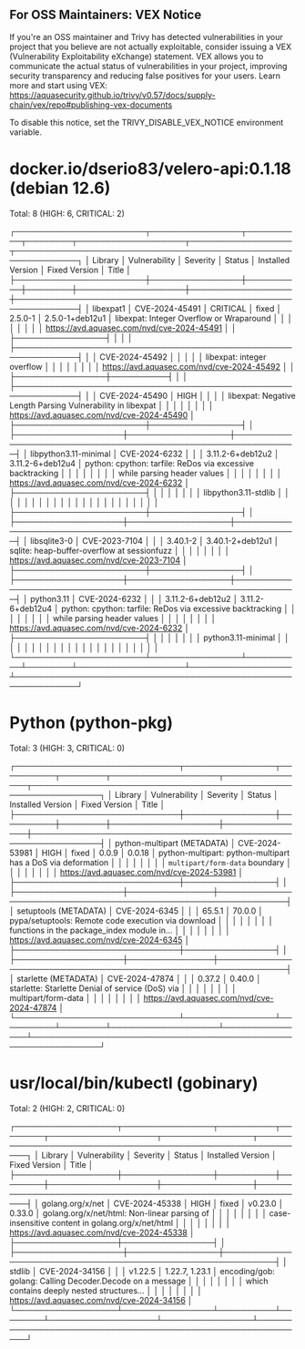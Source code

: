 
For OSS Maintainers: VEX Notice
--------------------------------
If you're an OSS maintainer and Trivy has detected vulnerabilities in your project that you believe are not actually exploitable, consider issuing a VEX (Vulnerability Exploitability eXchange) statement.
VEX allows you to communicate the actual status of vulnerabilities in your project, improving security transparency and reducing false positives for your users.
Learn more and start using VEX: https://aquasecurity.github.io/trivy/v0.57/docs/supply-chain/vex/repo#publishing-vex-documents

To disable this notice, set the TRIVY_DISABLE_VEX_NOTICE environment variable.


docker.io/dserio83/velero-api:0.1.18 (debian 12.6)
==================================================
Total: 8 (HIGH: 6, CRITICAL: 2)

┌───────────────────────┬────────────────┬──────────┬────────┬───────────────────┬──────────────────┬─────────────────────────────────────────────────────────────┐
│        Library        │ Vulnerability  │ Severity │ Status │ Installed Version │  Fixed Version   │                            Title                            │
├───────────────────────┼────────────────┼──────────┼────────┼───────────────────┼──────────────────┼─────────────────────────────────────────────────────────────┤
│ libexpat1             │ CVE-2024-45491 │ CRITICAL │ fixed  │ 2.5.0-1           │ 2.5.0-1+deb12u1  │ libexpat: Integer Overflow or Wraparound                    │
│                       │                │          │        │                   │                  │ https://avd.aquasec.com/nvd/cve-2024-45491                  │
│                       ├────────────────┤          │        │                   │                  ├─────────────────────────────────────────────────────────────┤
│                       │ CVE-2024-45492 │          │        │                   │                  │ libexpat: integer overflow                                  │
│                       │                │          │        │                   │                  │ https://avd.aquasec.com/nvd/cve-2024-45492                  │
│                       ├────────────────┼──────────┤        │                   │                  ├─────────────────────────────────────────────────────────────┤
│                       │ CVE-2024-45490 │ HIGH     │        │                   │                  │ libexpat: Negative Length Parsing Vulnerability in libexpat │
│                       │                │          │        │                   │                  │ https://avd.aquasec.com/nvd/cve-2024-45490                  │
├───────────────────────┼────────────────┤          │        ├───────────────────┼──────────────────┼─────────────────────────────────────────────────────────────┤
│ libpython3.11-minimal │ CVE-2024-6232  │          │        │ 3.11.2-6+deb12u2  │ 3.11.2-6+deb12u4 │ python: cpython: tarfile: ReDos via excessive backtracking  │
│                       │                │          │        │                   │                  │ while parsing header values                                 │
│                       │                │          │        │                   │                  │ https://avd.aquasec.com/nvd/cve-2024-6232                   │
├───────────────────────┤                │          │        │                   │                  │                                                             │
│ libpython3.11-stdlib  │                │          │        │                   │                  │                                                             │
│                       │                │          │        │                   │                  │                                                             │
│                       │                │          │        │                   │                  │                                                             │
├───────────────────────┼────────────────┤          │        ├───────────────────┼──────────────────┼─────────────────────────────────────────────────────────────┤
│ libsqlite3-0          │ CVE-2023-7104  │          │        │ 3.40.1-2          │ 3.40.1-2+deb12u1 │ sqlite: heap-buffer-overflow at sessionfuzz                 │
│                       │                │          │        │                   │                  │ https://avd.aquasec.com/nvd/cve-2023-7104                   │
├───────────────────────┼────────────────┤          │        ├───────────────────┼──────────────────┼─────────────────────────────────────────────────────────────┤
│ python3.11            │ CVE-2024-6232  │          │        │ 3.11.2-6+deb12u2  │ 3.11.2-6+deb12u4 │ python: cpython: tarfile: ReDos via excessive backtracking  │
│                       │                │          │        │                   │                  │ while parsing header values                                 │
│                       │                │          │        │                   │                  │ https://avd.aquasec.com/nvd/cve-2024-6232                   │
├───────────────────────┤                │          │        │                   │                  │                                                             │
│ python3.11-minimal    │                │          │        │                   │                  │                                                             │
│                       │                │          │        │                   │                  │                                                             │
│                       │                │          │        │                   │                  │                                                             │
└───────────────────────┴────────────────┴──────────┴────────┴───────────────────┴──────────────────┴─────────────────────────────────────────────────────────────┘

Python (python-pkg)
===================
Total: 3 (HIGH: 3, CRITICAL: 0)

┌─────────────────────────────┬────────────────┬──────────┬────────┬───────────────────┬───────────────┬──────────────────────────────────────────────────────────────┐
│           Library           │ Vulnerability  │ Severity │ Status │ Installed Version │ Fixed Version │                            Title                             │
├─────────────────────────────┼────────────────┼──────────┼────────┼───────────────────┼───────────────┼──────────────────────────────────────────────────────────────┤
│ python-multipart (METADATA) │ CVE-2024-53981 │ HIGH     │ fixed  │ 0.0.9             │ 0.0.18        │ python-multipart: python-multipart has a DoS via deformation │
│                             │                │          │        │                   │               │ `multipart/form-data` boundary                               │
│                             │                │          │        │                   │               │ https://avd.aquasec.com/nvd/cve-2024-53981                   │
├─────────────────────────────┼────────────────┤          │        ├───────────────────┼───────────────┼──────────────────────────────────────────────────────────────┤
│ setuptools (METADATA)       │ CVE-2024-6345  │          │        │ 65.5.1            │ 70.0.0        │ pypa/setuptools: Remote code execution via download          │
│                             │                │          │        │                   │               │ functions in the package_index module in...                  │
│                             │                │          │        │                   │               │ https://avd.aquasec.com/nvd/cve-2024-6345                    │
├─────────────────────────────┼────────────────┤          │        ├───────────────────┼───────────────┼──────────────────────────────────────────────────────────────┤
│ starlette (METADATA)        │ CVE-2024-47874 │          │        │ 0.37.2            │ 0.40.0        │ starlette: Starlette Denial of service (DoS) via             │
│                             │                │          │        │                   │               │ multipart/form-data                                          │
│                             │                │          │        │                   │               │ https://avd.aquasec.com/nvd/cve-2024-47874                   │
└─────────────────────────────┴────────────────┴──────────┴────────┴───────────────────┴───────────────┴──────────────────────────────────────────────────────────────┘

usr/local/bin/kubectl (gobinary)
================================
Total: 2 (HIGH: 2, CRITICAL: 0)

┌──────────────────┬────────────────┬──────────┬────────┬───────────────────┬────────────────┬───────────────────────────────────────────────────────────┐
│     Library      │ Vulnerability  │ Severity │ Status │ Installed Version │ Fixed Version  │                           Title                           │
├──────────────────┼────────────────┼──────────┼────────┼───────────────────┼────────────────┼───────────────────────────────────────────────────────────┤
│ golang.org/x/net │ CVE-2024-45338 │ HIGH     │ fixed  │ v0.23.0           │ 0.33.0         │ golang.org/x/net/html: Non-linear parsing of              │
│                  │                │          │        │                   │                │ case-insensitive content in golang.org/x/net/html         │
│                  │                │          │        │                   │                │ https://avd.aquasec.com/nvd/cve-2024-45338                │
├──────────────────┼────────────────┤          │        ├───────────────────┼────────────────┼───────────────────────────────────────────────────────────┤
│ stdlib           │ CVE-2024-34156 │          │        │ v1.22.5           │ 1.22.7, 1.23.1 │ encoding/gob: golang: Calling Decoder.Decode on a message │
│                  │                │          │        │                   │                │ which contains deeply nested structures...                │
│                  │                │          │        │                   │                │ https://avd.aquasec.com/nvd/cve-2024-34156                │
└──────────────────┴────────────────┴──────────┴────────┴───────────────────┴────────────────┴───────────────────────────────────────────────────────────┘
